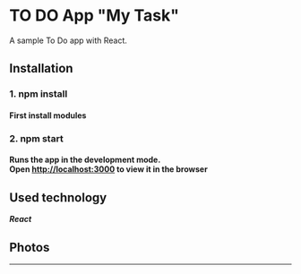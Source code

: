 # TO DO App "My Task"

A sample To Do app with React.

## Installation

### 1. npm install

#### First install modules

### 2. npm start

#### Runs the app in the development mode.</br>Open [http://localhost:3000](http://localhost:3000) to view it in the browser

## Used technology

**_React_**

## Photos

---

<div style="display: flex; flex-direction: column; align-items: center">

</div>
